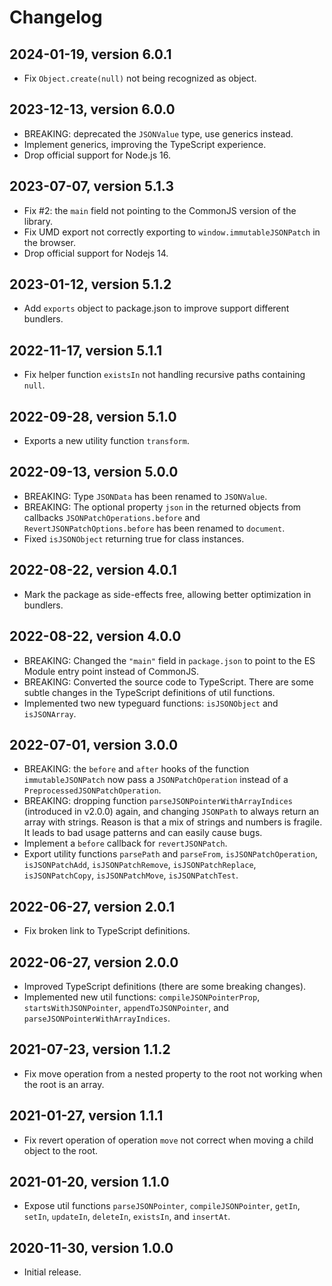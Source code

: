 # Changelog

## 2024-01-19, version 6.0.1

- Fix `Object.create(null)` not being recognized as object.


## 2023-12-13, version 6.0.0

- BREAKING: deprecated the `JSONValue` type, use generics instead.
- Implement generics, improving the TypeScript experience.
- Drop official support for Node.js 16.


## 2023-07-07, version 5.1.3

- Fix #2: the `main` field not pointing to the CommonJS version of the library.
- Fix UMD export not correctly exporting to `window.immutableJSONPatch` in the browser.
- Drop official support for Nodejs 14.


## 2023-01-12, version 5.1.2

- Add `exports` object to package.json to improve support different bundlers.


## 2022-11-17, version 5.1.1

- Fix helper function `existsIn` not handling recursive paths containing `null`.


## 2022-09-28, version 5.1.0

- Exports a new utility function `transform`.


## 2022-09-13, version 5.0.0

- BREAKING: Type `JSONData` has been renamed to `JSONValue`.
- BREAKING: The optional property `json` in the returned objects from callbacks 
  `JSONPatchOperations.before` and `RevertJSONPatchOptions.before` has been
  renamed to `document`.
- Fixed `isJSONObject` returning true for class instances.


## 2022-08-22, version 4.0.1

- Mark the package as side-effects free, allowing better optimization in 
  bundlers.


## 2022-08-22, version 4.0.0

- BREAKING: Changed the `"main"` field in `package.json` to point to
  the ES Module entry point instead of CommonJS.
- BREAKING: Converted the source code to TypeScript. There are some subtle
  changes in the TypeScript definitions of util functions.
- Implemented two new typeguard functions: `isJSONObject` and `isJSONArray`.


## 2022-07-01, version 3.0.0

- BREAKING: the `before` and `after` hooks of the function `immutableJSONPatch`
  now pass a `JSONPatchOperation` instead of a `PreprocessedJSONPatchOperation`.
- BREAKING: dropping function `parseJSONPointerWithArrayIndices` (introduced in
  v2.0.0) again, and changing `JSONPath` to always return an array with strings.
  Reason is that a mix of strings and numbers is fragile. It leads to bad usage
  patterns and can easily cause bugs.
- Implement a `before` callback for `revertJSONPatch`.
- Export utility functions `parsePath` and `parseFrom`, `isJSONPatchOperation`,
  `isJSONPatchAdd`, `isJSONPatchRemove`, `isJSONPatchReplace`, 
  `isJSONPatchCopy`, `isJSONPatchMove`, `isJSONPatchTest`.


## 2022-06-27, version 2.0.1

- Fix broken link to TypeScript definitions.


## 2022-06-27, version 2.0.0

- Improved TypeScript definitions (there are some breaking changes).
- Implemented new util functions: `compileJSONPointerProp`, 
  `startsWithJSONPointer`, `appendToJSONPointer`, 
  and `parseJSONPointerWithArrayIndices`.


## 2021-07-23, version 1.1.2

- Fix move operation from a nested property to the root not working when the
  root is an array.


## 2021-01-27, version 1.1.1

- Fix revert operation of operation `move` not correct when moving a child 
  object to the root.


## 2021-01-20, version 1.1.0

- Expose util functions `parseJSONPointer`, `compileJSONPointer`, `getIn`, 
  `setIn`, `updateIn`, `deleteIn`, `existsIn`, and `insertAt`.


## 2020-11-30, version 1.0.0

- Initial release.
